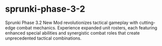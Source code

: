 # sprunki-phase-3-2
Sprunki Phase 3.2 New Mod revolutionizes tactical gameplay with cutting-edge combat mechanics. Experience expanded unit rosters, each featuring enhanced special abilities and synergistic combat roles that create unprecedented tactical combinations.
